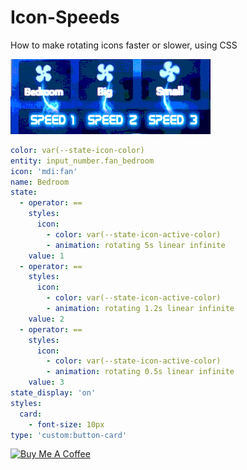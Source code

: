 # Icon-Speeds
How to make rotating icons faster or slower, using CSS

![1](https://github.com/3ative/Icon-Speeds/blob/master/3_speeds.gif)

```yaml
color: var(--state-icon-color)
entity: input_number.fan_bedroom
icon: 'mdi:fan'
name: Bedroom
state:
  - operator: ==
    styles:
      icon:
        - color: var(--state-icon-active-color)
        - animation: rotating 5s linear infinite
    value: 1
  - operator: ==
    styles:
      icon:
        - color: var(--state-icon-active-color)
        - animation: rotating 1.2s linear infinite
    value: 2
  - operator: ==
    styles:
      icon:
        - color: var(--state-icon-active-color)
        - animation: rotating 0.5s linear infinite
    value: 3
state_display: 'on'
styles:
  card:
    - font-size: 10px
type: 'custom:button-card'
```
<a href="https://www.buymeacoffee.com/3ative" target="_blank"><img src="https://cdn.buymeacoffee.com/buttons/default-blue.png" alt="Buy Me A Coffee" style="height: 51px !important;width: 217px !important;" ></a>
